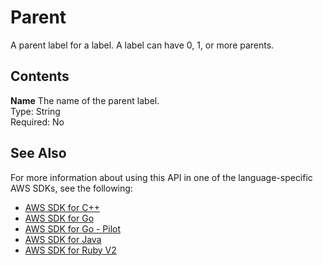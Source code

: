# Parent<a name="API_Parent"></a>

A parent label for a label\. A label can have 0, 1, or more parents\. 

## Contents<a name="API_Parent_Contents"></a>

 **Name**   <a name="rekognition-Type-Parent-Name"></a>
The name of the parent label\.  
Type: String  
Required: No

## See Also<a name="API_Parent_SeeAlso"></a>

For more information about using this API in one of the language\-specific AWS SDKs, see the following:
+  [AWS SDK for C\+\+](https://docs.aws.amazon.com/goto/SdkForCpp/rekognition-2016-06-27/Parent) 
+  [AWS SDK for Go](https://docs.aws.amazon.com/goto/SdkForGoV1/rekognition-2016-06-27/Parent) 
+  [AWS SDK for Go \- Pilot](https://docs.aws.amazon.com/goto/SdkForGoPilot/rekognition-2016-06-27/Parent) 
+  [AWS SDK for Java](https://docs.aws.amazon.com/goto/SdkForJava/rekognition-2016-06-27/Parent) 
+  [AWS SDK for Ruby V2](https://docs.aws.amazon.com/goto/SdkForRubyV2/rekognition-2016-06-27/Parent) 